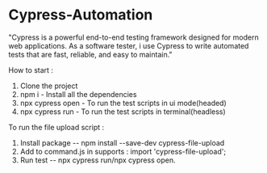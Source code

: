 # Cypress-Automation
"Cypress is a powerful end-to-end testing framework designed for modern web applications. As a software tester, i use Cypress to write automated tests that are fast, reliable, and easy to maintain."


How to start :
1. Clone the project
2. npm i - Install all the dependencies
3. npx cypress open - To run the test scripts in ui mode(headed)
4. npx cypress run - To run the test scripts in terminal(headless)

To run the file upload script : 
1. Install package --  npm install --save-dev cypress-file-upload
2. Add  to command.js in supports :  import 'cypress-file-upload';
3. Run test -- npx cypress run/npx cypress open.
